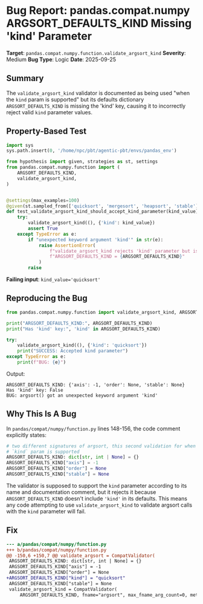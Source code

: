 # Bug Report: pandas.compat.numpy ARGSORT_DEFAULTS_KIND Missing 'kind' Parameter

**Target**: `pandas.compat.numpy.function.validate_argsort_kind`
**Severity**: Medium
**Bug Type**: Logic
**Date**: 2025-09-25

## Summary

The `validate_argsort_kind` validator is documented as being used "when the `kind` param is supported" but its defaults dictionary `ARGSORT_DEFAULTS_KIND` is missing the 'kind' key, causing it to incorrectly reject valid `kind` parameter values.

## Property-Based Test

```python
import sys
sys.path.insert(0, '/home/npc/pbt/agentic-pbt/envs/pandas_env')

from hypothesis import given, strategies as st, settings
from pandas.compat.numpy.function import (
    ARGSORT_DEFAULTS_KIND,
    validate_argsort_kind,
)


@settings(max_examples=100)
@given(st.sampled_from(['quicksort', 'mergesort', 'heapsort', 'stable']))
def test_validate_argsort_kind_should_accept_kind_parameter(kind_value):
    try:
        validate_argsort_kind((), {'kind': kind_value})
        assert True
    except TypeError as e:
        if "unexpected keyword argument 'kind'" in str(e):
            raise AssertionError(
                f"validate_argsort_kind rejects 'kind' parameter but is supposed to support it. "
                f"ARGSORT_DEFAULTS_KIND = {ARGSORT_DEFAULTS_KIND}"
            )
        raise
```

**Failing input**: `kind_value='quicksort'`

## Reproducing the Bug

```python
from pandas.compat.numpy.function import validate_argsort_kind, ARGSORT_DEFAULTS_KIND

print("ARGSORT_DEFAULTS_KIND:", ARGSORT_DEFAULTS_KIND)
print("Has 'kind' key:", 'kind' in ARGSORT_DEFAULTS_KIND)

try:
    validate_argsort_kind((), {'kind': 'quicksort'})
    print("SUCCESS: Accepted kind parameter")
except TypeError as e:
    print(f"BUG: {e}")
```

Output:
```
ARGSORT_DEFAULTS_KIND: {'axis': -1, 'order': None, 'stable': None}
Has 'kind' key: False
BUG: argsort() got an unexpected keyword argument 'kind'
```

## Why This Is A Bug

In `pandas/compat/numpy/function.py` lines 148-156, the code comment explicitly states:

```python
# two different signatures of argsort, this second validation for when the
# `kind` param is supported
ARGSORT_DEFAULTS_KIND: dict[str, int | None] = {}
ARGSORT_DEFAULTS_KIND["axis"] = -1
ARGSORT_DEFAULTS_KIND["order"] = None
ARGSORT_DEFAULTS_KIND["stable"] = None
```

The validator is supposed to support the `kind` parameter according to its name and documentation comment, but it rejects it because `ARGSORT_DEFAULTS_KIND` doesn't include `'kind'` in its defaults. This means any code attempting to use `validate_argsort_kind` to validate argsort calls with the `kind` parameter will fail.

## Fix

```diff
--- a/pandas/compat/numpy/function.py
+++ b/pandas/compat/numpy/function.py
@@ -150,6 +150,7 @@ validate_argsort = CompatValidator(
 ARGSORT_DEFAULTS_KIND: dict[str, int | None] = {}
 ARGSORT_DEFAULTS_KIND["axis"] = -1
 ARGSORT_DEFAULTS_KIND["order"] = None
+ARGSORT_DEFAULTS_KIND["kind"] = "quicksort"
 ARGSORT_DEFAULTS_KIND["stable"] = None
 validate_argsort_kind = CompatValidator(
     ARGSORT_DEFAULTS_KIND, fname="argsort", max_fname_arg_count=0, method="both"
```